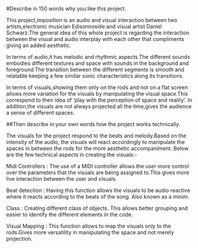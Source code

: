 #Describe in 150 words why you like this project.

This project,imposition is an audio and visual interaction between two artists,electronic musician Edisonnoside and visual artist Daniel Schwarz.The general idea of this whole project is regarding the interaction between the visual and audio interplay with each other that compliments giving an added aesthetic.

In terms of audio,it has melodic and rhythmic aspects.The different sounds embodies different textures and space with sounds in the background and foreground.The transition between the different segments is smooth and relatable keeping a few similar sonic characteristics along its transitions.

In terms of visuals,showing them only on the rods and not on a flat screen allows more variation for the visuals by manipulating the visual space.This correspond to their idea of ‘play with the perception of space and reality’. In addition,the visuals are not always projected all the time,gives the audience a sense of different spaces. 

##Then describe in your own words how the project works technically.

The visuals for the project respond to the beats and melody.Based on the intensity of the audio, the visuals will react accordingly to manipulate the spaces in between the rods for the more aesthetic accompaniment. Below are the few technical aspects in creating the visuals:-

Midi Controllers : The use of a MIDI controller allows the user more control over the parameters that the visuals are being assigned to.This gives more live interaction between the user and visuals.

Beat detection : Having this function allows the visuals to be audio reactive where it reacts according to the beats of the song. Also known as a minim.

Class : Creating different class of objects. This allows better grouping and easier to identify the different elements in the code.

Visual Mapping : This function allows to map the visuals only to the rods.Gives more versatility in manipulating the space and not merely projection.